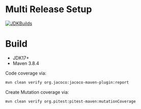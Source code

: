 <!---
 Licensed to the Apache Software Foundation (ASF) under one or more
 contributor license agreements.  See the NOTICE file distributed with
 this work for additional information regarding copyright ownership.
 The ASF licenses this file to You under the Apache License, Version 2.0
 (the "License"); you may not use this file except in compliance with
 the License.  You may obtain a copy of the License at

      http://www.apache.org/licenses/LICENSE-2.0

 Unless required by applicable law or agreed to in writing, software
 distributed under the License is distributed on an "AS IS" BASIS,
 WITHOUT WARRANTIES OR CONDITIONS OF ANY KIND, either express or implied.
 See the License for the specific language governing permissions and
 limitations under the License.
-->

# Multi Release Setup

[![JDKBuilds](https://github.com/khmarbaise/mrelease/actions/workflows/jdkbuilds.yml/badge.svg)](https://github.com/khmarbaise/mrelease/actions/workflows/jdkbuilds.yml)


# Build

* JDK17+
* Maven 3.8.4

Code coverage via:

```bash
mvn clean verify org.jacoco:jacoco-maven-plugin:report
```

Create Mutation coverage via:

```bash
mvn clean verify org.pitest:pitest-maven:mutationCoverage
```
